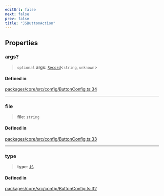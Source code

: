 ```yaml
---
editUrl: false
next: false
prev: false
title: "JSButtonAction"
---
```


## Properties

### args?

> `optional` **args**: [`Record`](https://www.typescriptlang.org/docs/handbook/utility-types.html#recordkeys-type)\<`string`, `unknown`\>

#### Defined in

[packages/core/src/config/ButtonConfig.ts:34](https://github.com/mProjectsCode/obsidian-meta-bind-plugin/blob/f797e384bc51b3b69ee936c1c8f585862087d6d3/packages/core/src/config/ButtonConfig.ts#L34)

***

### file

> **file**: `string`

#### Defined in

[packages/core/src/config/ButtonConfig.ts:33](https://github.com/mProjectsCode/obsidian-meta-bind-plugin/blob/f797e384bc51b3b69ee936c1c8f585862087d6d3/packages/core/src/config/ButtonConfig.ts#L33)

***

### type

> **type**: [`JS`](/obsidian-meta-bind-plugin-docs/api/enumerations/buttonactiontype/#js)

#### Defined in

[packages/core/src/config/ButtonConfig.ts:32](https://github.com/mProjectsCode/obsidian-meta-bind-plugin/blob/f797e384bc51b3b69ee936c1c8f585862087d6d3/packages/core/src/config/ButtonConfig.ts#L32)
